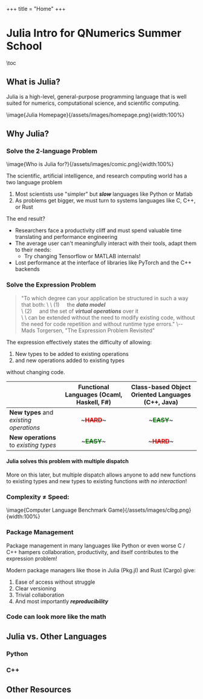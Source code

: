 +++
title = "Home"
+++

# Julia Intro for QNumerics Summer School

\toc

## What is Julia?
Julia is a high-level, general-purpose programming language that is well suited for numerics, computational science, and scientific computing.

\image{Julia Homepage}{/assets/images/homepage.png}{width:100%}

## Why Julia?

### Solve the 2-language Problem


\image{Who is Julia for?}{/assets/images/comic.png}{width:100%}

The scientific, artificial intelligence, and research computing world has a two language problem
1. Most scientists use "simpler" but ***slow*** languages like Python or Matlab
2. As problems get bigger, we must turn to systems languages like C, C++, or Rust

The end result?
- Researchers face a productivity cliff and must spend valuable time translating and performance engineering
- The average user can't meaningfully interact with their tools, adapt them to their needs:
  - Try changing Tensorflow or MATLAB internals!
- Lost performance at the interface of libraries like PyTorch and the C++ backends

### Solve the Expression Problem

> "To which degree can your application be structured in such a way that both:
> \\
> \\
> (1) &nbsp;&nbsp;&nbsp;&nbsp;the ***data model***  
> \\
> (2) &nbsp;&nbsp;&nbsp;&nbsp;and the set of ***virtual operations*** over it  
> \\
> \\
> can be extended without the need to modify existing code, without the need for code repetition and without runtime type errors." \\-- Mads Torgersen, "The Expression Problem Revisited"

The expression effectively states the difficulty of allowing:
1. New types to be added to existing operations
2. and new operations added to existing types

without changing code.

|                                                         |  Functional Languages (Ocaml, Haskell, F#)  | Class-based Object Oriented Languages (C++, Java) |
| ------------------------------------------------------- | :-----------------------------------------: | :-----------------------------------------------: |
| **New types** and *existing operations* |  ~~~<span style="color:red"><b>HARD</b></span>~~~  |    ~~~<span style="color:green"><b>EASY</b></span>~~~   |
| **New operations** to *existing types*           | ~~~<span style="color:green"><b>EASY</b></span>~~~ |     ~~~<span style="color:red"><b>HARD</b></span>~~~     |

#### Julia solves this problem with **multiple dispatch**

More on this later, but multiple dispatch allows anyone to add new functions to existing types and new types to existing functions *with no interaction*!

### Complexity $\ne$ Speed:

\image{Computer Language Benchmark Game}{/assets/images/clbg.png}{width:100%}


### Package Management

Package management in many languages like Python or even worse C / C++ hampers collaboration, productivity, and itself contributes to the expression problem!

Modern package managers like those in Julia (Pkg.jl) and Rust (Cargo) give:
1. Ease of access without struggle
2. Clear versioning
3. Trivial collaboration
4. And most importantly ***reproducibility***

### Code can look more like the math




## Julia vs. Other Languages

### Python

### C++

## Other Resources
